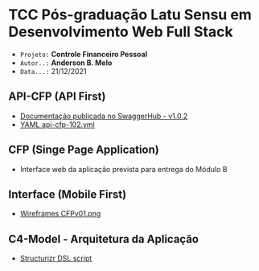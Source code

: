 # TCC Pós-graduação Latu Sensu em Desenvolvimento Web Full Stack
* ``Projeto:`` **Controle Financeiro Pessoal**
* ``Autor..:`` **Anderson B. Melo**
* ``Data...:`` 21/12/2021

## API-CFP (API First)
* [Documentação publicada no SwaggerHub - v1.0.2](https://app.swaggerhub.com/apis-docs/abmelorj/api-cfp/1.0.2)
* [YAML api-cfp-102.yml](https://github.com/abmelorj/cfp/blob/main/api-cfp/api-cfp-102.yml)
## CFP (Singe Page Application)
* Interface web da aplicação prevista para entrega do Módulo B
## Interface (Mobile First)
* [Wireframes CFPv01.png](https://github.com/abmelorj/cfp/blob/main/doc/CFPv01.png)
## C4-Model - Arquitetura da Aplicação
* [Structurizr DSL script](https://github.com/abmelorj/cfp/blob/main/doc/workspace.dsl)
